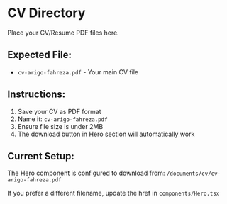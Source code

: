 # CV Directory

Place your CV/Resume PDF files here.

## Expected File:
- `cv-arigo-fahreza.pdf` - Your main CV file

## Instructions:
1. Save your CV as PDF format
2. Name it: `cv-arigo-fahreza.pdf`
3. Ensure file size is under 2MB
4. The download button in Hero section will automatically work

## Current Setup:
The Hero component is configured to download from:
`/documents/cv/cv-arigo-fahreza.pdf`

If you prefer a different filename, update the href in `components/Hero.tsx`